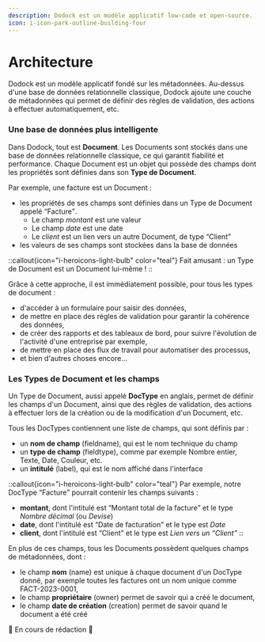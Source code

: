 ```yaml
---
description: Dodock est un modèle applicatif low-code et open-source.
icon: i-icon-park-outline-building-four
---
```


# Architecture

Dodock est un modèle applicatif fondé sur les métadonnées.
Au-dessus d'une base de données relationnelle classique, Dodock ajoute une couche de métadonnées qui permet de définir des règles de validation, des actions à effectuer automatiquement, etc.

### Une base de données plus intelligente

Dans Dodock, tout est **Document**.
Les Documents sont stockés dans une base de données relationnelle classique, ce qui garantit fiabilité et performance.
Chaque Document est un objet qui possède des champs dont les propriétés sont définies dans son **Type de Document**.

Par exemple, une facture est un Document :
* les propriétés de ses champs sont définies dans un Type de Document appelé <q>Facture</q>.
    * Le champ _montant_ est une valeur
    * Le champ _date_ est une date
    * Le _client_ est un lien vers un autre Document, de type <q>Client</q>
* les valeurs de ses champs sont stockées dans la base de données

::callout{icon="i-heroicons-light-bulb" color="teal"}
Fait amusant : un Type de Document est un Document lui-même !
::

Grâce à cette approche, il est immédiatement possible, pour tous les types de document :
* d'accéder à un formulaire pour saisir des données,
* de mettre en place des règles de validation pour garantir la cohérence des données,
* de créer des rapports et des tableaux de bord, pour suivre l'évolution de l'activité d'une entreprise par exemple,
* de mettre en place des flux de travail pour automatiser des processus,
* et bien d'autres choses encore…

### Les Types de Document et les champs
Un Type de Document, aussi appelé **DocType** en anglais, permet de définir les champs d'un Document, ainsi que des règles de validation, des actions à effectuer lors de la création ou de la modification d'un Document, etc.

Tous les DocTypes contiennent une liste de champs, qui sont définis par :
* un **nom de champ** (fieldname), qui est le nom technique du champ
* un **type de champ** (fieldtype), comme par exemple Nombre entier, Texte, Date, Couleur, etc.
* un **intitulé** (label), qui est le nom affiché dans l'interface

::callout{icon="i-heroicons-light-bulb" color="teal"}
Par exemple, notre DocType <q>Facture</q> pourrait contenir les champs suivants :
* **montant**, dont l'intitulé est <q>Montant total de la facture</q> et le type *Nombre décimal* (ou *Devise*)
* **date**, dont l'intitulé est <q>Date de facturation</q> et le type est *Date*
* **client**, dont l'intitulé est <q>Client</q> et le type est *Lien vers un <q>Client</q>*
::

En plus de ces champs, tous les Documents possèdent quelques champs de métadonnées, dont :
* le champ **nom** (name) est unique à chaque document d'un DocType donné, par exemple toutes les factures ont un nom unique comme FACT-2023-0001,
* le champ **propriétaire** (owner) permet de savoir qui a créé le document,
* le champ **date de création** (creation) permet de savoir quand le document a été créé

:construction: En cours de rédaction :construction: